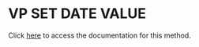 <!---->
# VP SET DATE VALUE

Click [here](https://developer.4d.com/docs/ViewPro/method-list#vp-set-date-value) to access the documentation for this method.

